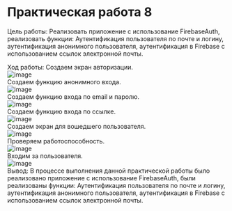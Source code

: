 # Практическая работа 8

Цель работы: Реализовать приложение с использование FirebaseAuth, реализовать функции: Аутентификация пользователя по почте и логину, аутентификация анонимного пользователя, аутентификация в Firebase с использованием ссылок электронной почты.

Ход работы:
Создаем экран авторизации.\
![image](https://user-images.githubusercontent.com/82903497/222194666-883186a1-1898-48c6-a0dd-7b9a3ceb03e1.png)\
Создаем функцию анонимного входа.\
![image](https://user-images.githubusercontent.com/82903497/222194750-84bd6550-c9f4-43bc-b798-4867bbfa02da.png)\
Создаем функцию входа по email и паролю.\
![image](https://user-images.githubusercontent.com/82903497/222194800-1b5c14d1-438d-4f13-8d4f-89ba39aa54ad.png)\
Создаем функцию входа по ссылке.\
![image](https://user-images.githubusercontent.com/82903497/222194840-149ba756-ea41-40b4-a265-45e10dc60ae2.png)\
Создаем экран для вошедшего пользователя.\
![image](https://user-images.githubusercontent.com/82903497/222194866-7a8661eb-50c7-4cfd-9569-8f50c5a9347a.png)\
Проверяем работоспособность.\
![image](https://user-images.githubusercontent.com/82903497/222194912-08105e09-6e27-4678-9d38-25aa6a67d78f.png)\
Входим за пользователя.\
![image](https://user-images.githubusercontent.com/82903497/222194952-f2ac2b82-8e99-4d72-98b8-838ad113563e.png)\
Вывод: В процессе выполнения данной практической работы было реализовано приложение с использование FirebaseAuth, были реализованы функции: Аутентификация пользователя по почте и логину, аутентификация анонимного пользователя, аутентификация в Firebase с использованием ссылок электронной почты.
